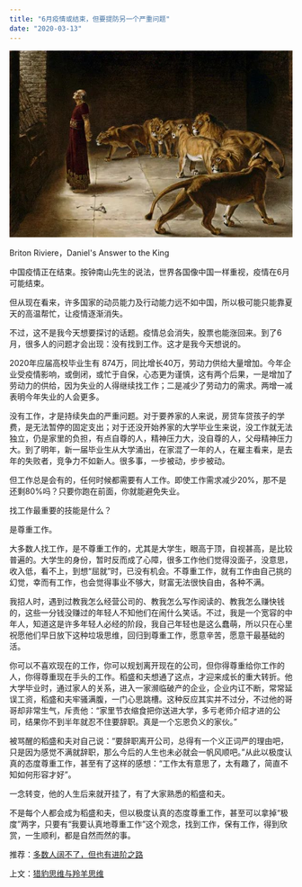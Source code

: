 ```yaml
---
title: "6月疫情或结束，但要提防另一个严重问题"
date: "2020-03-13"
---
```


  

![连岳文章](images/连岳文章picture-17.jpg)

Briton Riviere，Daniel's Answer to the King

  

中国疫情正在结束。按钟南山先生的说法，世界各国像中国一样重视，疫情在6月可能结束。  

  

但从现在看来，许多国家的动员能力及行动能力远不如中国，所以极可能只能靠夏天的高温帮忙，让疫情逐渐消失。

  

不过，这不是我今天想要探讨的话题。疫情总会消失，股票也能涨回来。到了6月，很多人的问题才会出现：没有找到工作。这才是我今天想说的。

  

2020年应届高校毕业生有 874万，同比增长40万，劳动力供给大量增加。今年企业受疫情影响，或倒闭，或忙于自保，心态更为谨慎，这有两个后果，一是增加了劳动力的供给，因为失业的人得继续找工作；二是减少了劳动力的需求。两增一减表明今年失业的人会更多。

  

没有工作，才是持续失血的严重问题。对于要养家的人来说，房贷车贷孩子的学费，是无法暂停的固定支出；对于还没开始养家的大学毕业生来说，没工作就无法独立，仍是家里的负担，有点自尊的人，精神压力大，没自尊的人，父母精神压力大。到了明年，新一届毕业生从大学涌出，在家混了一年的人，在雇主看来，是去年的失败者，竞争力不如新人。很多事，一步被动，步步被动。

  

但工作总是会有的，任何时候都需要有人工作。即使工作需求减少20%，那不是还剩80%吗？只要你跑在前面，你就能避免失业。

  

找工作最重要的技能是什么？

  

是尊重工作。

  

大多数人找工作，是不尊重工作的，尤其是大学生，眼高于顶，自视甚高，是比较普遍的。大学生的身份，暂时反而成了心障，很多工作他们觉得没面子，没意思，收入低，看不上，到想“屈就”时，已没有机会。不尊重工作，就有工作由自己挑的幻觉，幸而有工作，也会觉得事业不够大，财富无法很快自由，各种不满。

  

我招人时，遇到过教我怎么经营公司的、教我怎么写作阅读的、教我怎么赚快钱的，这些一分钱没赚过的年轻人不知他们在闹什么笑话。不过，我是一个宽容的中年人，知道这是许多年轻人必经的阶段，我自己年轻也是这么蠢萌，所以只在心里祝愿他们早日放下这种垃圾思维，回归到尊重工作，愿意辛苦，愿意干最基础的活。

  

你可以不喜欢现在的工作，你可以规划离开现在的公司，但你得尊重给你工作的人，你得尊重现在手头的工作。稻盛和夫想通了这点，才迎来成长的重大转折。他大学毕业时，通过家人的关系，进入一家濒临破产的企业，企业内讧不断，常常延误工资，稻盛和夫牢骚满腹，一门心思跳槽。这种反应其实并不过分，不过他的哥哥却非常生气，斥责他：“家里节衣缩食把你送进大学，多亏老师介绍才进的公司，结果你不到半年就忍不住要辞职。真是一个忘恩负义的家伙。”

  

被骂醒的稻盛和夫对自己说：“要辞职离开公司，总得有一个义正词严的理由吧，只是因为感觉不满就辞职，那么今后的人生也未必就会一帆风顺吧。”从此以极度认真的态度尊重工作，甚至有了这样的感想：“工作太有意思了，太有趣了，简直不知如何形容才好”。

  

一念转变，他的人生后来就开挂了，有了大家熟悉的稻盛和夫。

  

不是每个人都会成为稻盛和夫，但以极度认真的态度尊重工作，甚至可以拿掉“极度”两字，只要有“我要认真地尊重工作”这个观念，找到工作，保有工作，得到欣赏，一生顺利，都是自然而然的事。

  

推荐：[多数人阔不了，但也有进阶之路](http://mp.weixin.qq.com/s?__biz=MjM5NDU0Mjk2MQ==&mid=2651632861&idx=1&sn=e62e3de69e5d621a2dde9415f26d6afe&chksm=bd7e30c38a09b9d5cac219d12cec1e6e1f1cb5a11884525082c12990ca3d00d128f11ffb9ea5&scene=21#wechat_redirect)  

上文：[猎豹思维与羚羊思维](http://mp.weixin.qq.com/s?__biz=MjM5NDU0Mjk2MQ==&mid=2651637806&idx=1&sn=2b2ea8c80b043ac3a623c321d0c2bf01&chksm=bd7e4c308a09c5266f983c457d390433cf3c0859a9c5aeacef2997a750a8eb91a7c45cda04d5&scene=21#wechat_redirect)

